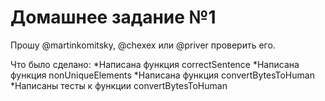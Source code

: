 # Домашнее задание №1

Прошу @martinkomitsky, @chexex или @priver проверить его.

Что было сделано:
*Написана функция correctSentence
*Написана функция nonUniqueElements
*Написана функция convertBytesToHuman
*Написаны тесты к функции convertBytesToHuman

